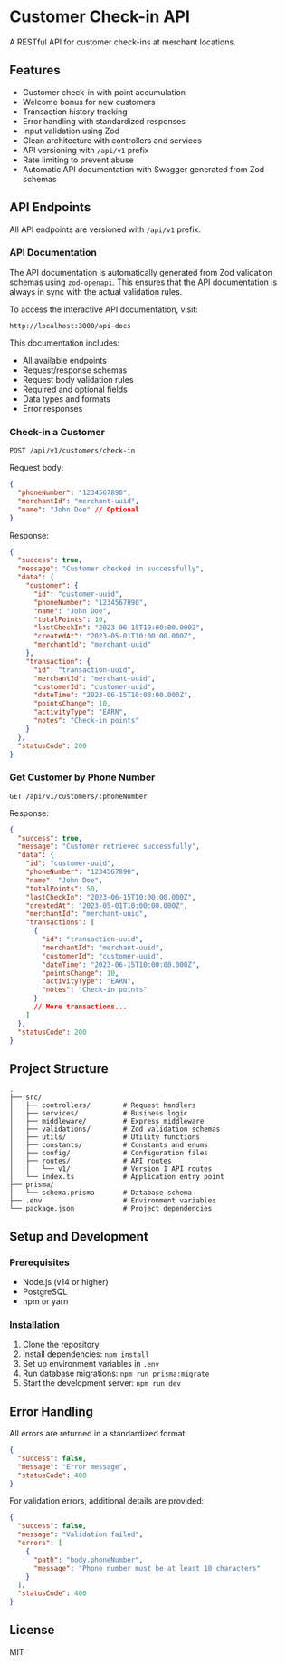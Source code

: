# Customer Check-in API

A RESTful API for customer check-ins at merchant locations.

## Features

- Customer check-in with point accumulation
- Welcome bonus for new customers
- Transaction history tracking
- Error handling with standardized responses
- Input validation using Zod
- Clean architecture with controllers and services
- API versioning with `/api/v1` prefix
- Rate limiting to prevent abuse
- Automatic API documentation with Swagger generated from Zod schemas

## API Endpoints

All API endpoints are versioned with `/api/v1` prefix.

### API Documentation

The API documentation is automatically generated from Zod validation schemas using `zod-openapi`.
This ensures that the API documentation is always in sync with the actual validation rules.

To access the interactive API documentation, visit:

```
http://localhost:3000/api-docs
```

This documentation includes:

- All available endpoints
- Request/response schemas
- Request body validation rules
- Required and optional fields
- Data types and formats
- Error responses

### Check-in a Customer

```
POST /api/v1/customers/check-in
```

Request body:

```json
{
  "phoneNumber": "1234567890",
  "merchantId": "merchant-uuid",
  "name": "John Doe" // Optional
}
```

Response:

```json
{
  "success": true,
  "message": "Customer checked in successfully",
  "data": {
    "customer": {
      "id": "customer-uuid",
      "phoneNumber": "1234567890",
      "name": "John Doe",
      "totalPoints": 10,
      "lastCheckIn": "2023-06-15T10:00:00.000Z",
      "createdAt": "2023-05-01T10:00:00.000Z",
      "merchantId": "merchant-uuid"
    },
    "transaction": {
      "id": "transaction-uuid",
      "merchantId": "merchant-uuid",
      "customerId": "customer-uuid",
      "dateTime": "2023-06-15T10:00:00.000Z",
      "pointsChange": 10,
      "activityType": "EARN",
      "notes": "Check-in points"
    }
  },
  "statusCode": 200
}
```

### Get Customer by Phone Number

```
GET /api/v1/customers/:phoneNumber
```

Response:

```json
{
  "success": true,
  "message": "Customer retrieved successfully",
  "data": {
    "id": "customer-uuid",
    "phoneNumber": "1234567890",
    "name": "John Doe",
    "totalPoints": 50,
    "lastCheckIn": "2023-06-15T10:00:00.000Z",
    "createdAt": "2023-05-01T10:00:00.000Z",
    "merchantId": "merchant-uuid",
    "transactions": [
      {
        "id": "transaction-uuid",
        "merchantId": "merchant-uuid",
        "customerId": "customer-uuid",
        "dateTime": "2023-06-15T10:00:00.000Z",
        "pointsChange": 10,
        "activityType": "EARN",
        "notes": "Check-in points"
      }
      // More transactions...
    ]
  },
  "statusCode": 200
}
```

## Project Structure

```
.
├── src/
│   ├── controllers/        # Request handlers
│   ├── services/           # Business logic
│   ├── middleware/         # Express middleware
│   ├── validations/        # Zod validation schemas
│   ├── utils/              # Utility functions
│   ├── constants/          # Constants and enums
│   ├── config/             # Configuration files
│   ├── routes/             # API routes
│   │   └── v1/             # Version 1 API routes
│   └── index.ts            # Application entry point
├── prisma/
│   └── schema.prisma       # Database schema
├── .env                    # Environment variables
└── package.json            # Project dependencies
```

## Setup and Development

### Prerequisites

- Node.js (v14 or higher)
- PostgreSQL
- npm or yarn

### Installation

1. Clone the repository
2. Install dependencies: `npm install`
3. Set up environment variables in `.env`
4. Run database migrations: `npm run prisma:migrate`
5. Start the development server: `npm run dev`

## Error Handling

All errors are returned in a standardized format:

```json
{
  "success": false,
  "message": "Error message",
  "statusCode": 400
}
```

For validation errors, additional details are provided:

```json
{
  "success": false,
  "message": "Validation failed",
  "errors": [
    {
      "path": "body.phoneNumber",
      "message": "Phone number must be at least 10 characters"
    }
  ],
  "statusCode": 400
}
```

## License

MIT
